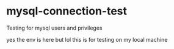 # mysql-connection-test
Testing for mysql users and privileges

yes the env is here but lol this is for testing on my local machine
